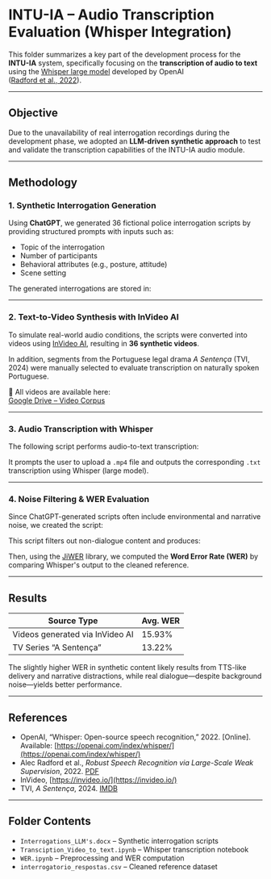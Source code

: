 # INTU-IA – Audio Transcription Evaluation (Whisper Integration)

This folder summarizes a key part of the development process for the **INTU-IA** system, specifically focusing on the **transcription of audio to text** using the [Whisper large model](https://openai.com/index/whisper/) developed by OpenAI  
([Radford et al., 2022](https://cdn.openai.com/papers/whisper.pdf)).

---

## Objective

Due to the unavailability of real interrogation recordings during the development phase, we adopted an **LLM-driven synthetic approach** to test and validate the transcription capabilities of the INTU-IA audio module.

---

## Methodology

### 1. Synthetic Interrogation Generation

Using **ChatGPT**, we generated 36 fictional police interrogation scripts by providing structured prompts with inputs such as:
- Topic of the interrogation
- Number of participants
- Behavioral attributes (e.g., posture, attitude)
- Scene setting

The generated interrogations are stored in:


---

### 2. Text-to-Video Synthesis with InVideo AI

To simulate real-world audio conditions, the scripts were converted into videos using [InVideo AI](https://invideo.io/), resulting in **36 synthetic videos**.

In addition, segments from the Portuguese legal drama *A Sentença* (TVI, 2024) were manually selected to evaluate transcription on naturally spoken Portuguese.

🔗 All videos are available here:  
[Google Drive – Video Corpus](https://drive.google.com/drive/folders/1xgyHinmyZtYfSghvwBGJwI-Jdt-jPaag?hl=pt-br)

---

### 3. Audio Transcription with Whisper

The following script performs audio-to-text transcription:


It prompts the user to upload a `.mp4` file and outputs the corresponding `.txt` transcription using Whisper (large model).

---

### 4. Noise Filtering & WER Evaluation

Since ChatGPT-generated scripts often include environmental and narrative noise, we created the script:


This script filters out non-dialogue content and produces:


Then, using the [JiWER](https://pypi.org/project/jiwer/) library, we computed the **Word Error Rate (WER)** by comparing Whisper's output to the cleaned reference.

---

## Results

| Source Type                      | Avg. WER |
|----------------------------------|----------|
| Videos generated via InVideo AI | 15.93%   |
| TV Series “A Sentença”          | 13.22%   |

The slightly higher WER in synthetic content likely results from TTS-like delivery and narrative distractions, while real dialogue—despite background noise—yields better performance.

---

## References

- OpenAI, “Whisper: Open-source speech recognition,” 2022. [Online]. Available: [https://openai.com/index/whisper/](https://openai.com/index/whisper/)
- Alec Radford et al., *Robust Speech Recognition via Large-Scale Weak Supervision*, 2022. [PDF](https://cdn.openai.com/papers/whisper.pdf)
- InVideo, [https://invideo.io/](https://invideo.io/)
- TVI, *A Sentença*, 2024. [IMDB](https://www.imdb.com/title/tt32119132/)

---

## Folder Contents

- `Interrogations_LLM's.docx` – Synthetic interrogation scripts
- `Transciption_Video_to_text.ipynb` – Whisper transcription notebook
- `WER.ipynb` – Preprocessing and WER computation
- `interrogatorio_respostas.csv` – Cleaned reference dataset


